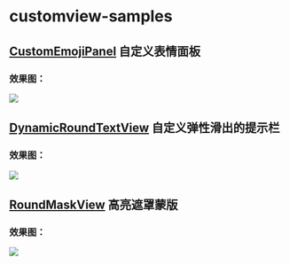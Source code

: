 # customview-samples
## [CustomEmojiPanel](https://github.com/hyhdy/customview-samples/blob/master/app/src/main/java/com/sky/hyh/customviewsamples/customview/CustomEmojiPanel.java) 自定义表情面板
### 效果图：
![](https://github.com/hyhdy/customview-samples/blob/master/img-folder/CustomEmojiPanel.gif)
## [DynamicRoundTextView](https://github.com/hyhdy/customview-samples/blob/master/app/src/main/java/com/sky/hyh/customviewsamples/customview/DynamicRoundTextView.java) 自定义弹性滑出的提示栏
### 效果图：
![](https://github.com/hyhdy/customview-samples/blob/master/img-folder/DynamicRoundTextView.gif)
## [RoundMaskView](https://github.com/hyhdy/customview-samples/blob/master/app/src/main/java/com/sky/hyh/customviewsamples/customview/RoundMaskView.java) 高亮遮罩蒙版
### 效果图：
![](https://github.com/hyhdy/customview-samples/blob/master/img-folder/DynamicRoundTextView.gif)

